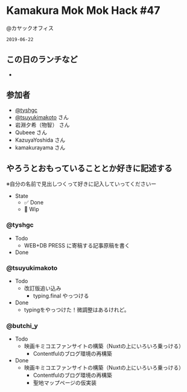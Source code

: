 # Kamakura Mok Mok Hack #47

@カヤックオフィス

`2019-06-22`

## この日のランチなど

- []()

## 参加者

- [@tyshgc](http://twitter.com/tyshgc)
- [@tsuyukimakoto](https://twitter.com/everes) さん
- 岩淵夕希（物智） さん
- Qubeee さん
- KazuyaYoshida さん
- kamakurayama さん

## やろうとおもっていることとか好きに記述する

※自分の名前で見出しつくって好きに記入していってくださいー

- State
  - ✅ Done
  - 🚧 Wip

### @tyshgc

- Todo
  - WEB+DB PRESS に寄稿する記事原稿を書く
- Done


### @tsuyukimakoto

- Todo
  - 改訂版追い込み
    - typing.final やっつける
- Done
  - typingをやっつけた！微調整はあるけれど。

### @butchi_y

- Todo
  - 映画キミコエファンサイトの構築（Nuxtの上にいろいろ乗っける）
    - Contentfulのブログ環境の再構築
- Done
  - 映画キミコエファンサイトの構築（Nuxtの上にいろいろ乗っける）
    - Contentfulのブログ環境の再構築
    - 聖地マップページの仮実装

